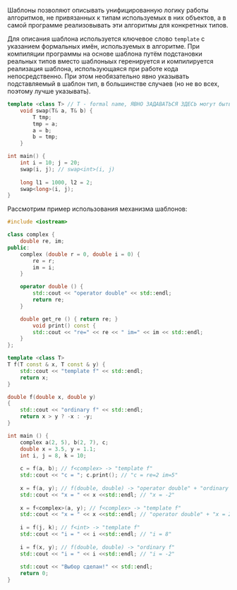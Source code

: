 Шаблоны позволяют описывать унифицированную логику работы алгоритмов, не привязанных к типам используемых в них объектов, а в самой программе реализовывать эти алгоритмы для конкретных типов.

Для описания шаблона используется ключевое слово `template` с указанием формальных имён, используемых в алгоритме. При компиляции программы на основе шаблона путём подстановки реальных типов вместо шаблоныых геренируется и компилируется реализация шаблона, использующаяся при работе кода непосредственно. При этом необязательно явно указывать подставляемый в шаблон тип, в большинстве случаев (но не во всех, поэтому лучше указывать). 

```cpp
template <class T> // T - formal name, ЯВНО ЗАДАВАТЬСЯ ЗДЕСЬ могут быть любые типы, кроме void, float, double, пользовательский(указатели можно)
    void swap(T& a, T& b) {
        T tmp;
        tmp = a;
        a = b;
        b = tmp;
    }

int main() {
	int i = 10; j = 20;
	swap(i, j); // swap<int>(i, j)
	
	long l1 = 1000, l2 = 2;
	swap<long>(i, j);
}
```


Рассмотрим пример использования механизма шаблонов:

```cpp
#include <iostream>

class complex {
    double re, im;
public:
    complex (double r = 0, double i = 0) {
        re = r;
        im = i;
    }

    operator double () {
        std::cout << "operator double" << std::endl;
        return re;
    }

    double get_re () { return re; }
        void print() const {
        std::cout << "re=" << re << " im=" << im << std::endl;
    }
};

template <class T>
T f(T const & x, T const & y) {
    std::cout << "template f" << std::endl;
    return x;
}

double f(double x, double y)
{
    std::cout << "ordinary f" << std::endl;
    return x > y ? -x : -y;
}

int main () { 
    complex a(2, 5), b(2, 7), c;
    double x = 3.5, y = 1.1;
    int i, j = 8, k = 10;
    
    c = f(a, b); // f<complex> -> "template f"
    std::cout << "c = "; c.print(); // "c = re=2 im=5"
    
    x = f(a, y); // f(double, double) -> "operator double" + "ordinary f"
    std::cout << "x = " << x <<std::endl; // "x = -2"
    
    x = f<complex>(a, y); // f<complex> -> "template f"
    std::cout << "x = " << x <<std::endl; // "operator double" + "x = 2"
    
    i = f(j, k); // f<int> -> "template f"
    std::cout << "i = " << i <<std::endl; // "i = 8"
    
    i = f(x, y); // f(double, double) -> "ordinary f"
    std::cout << "i = " << i <<std::endl; // "i = -2"
    
    std::cout << "Выбор сделан!" << std::endl;
    return 0;
}
```

